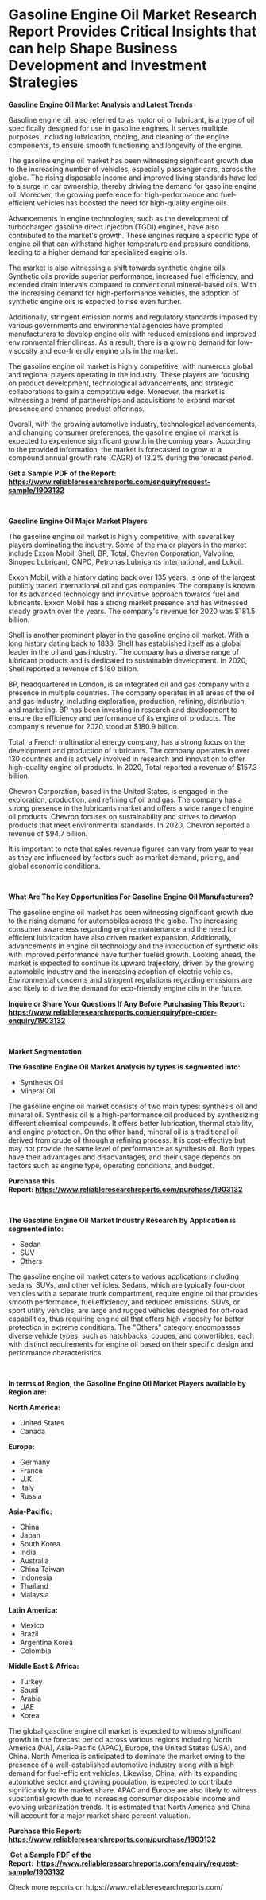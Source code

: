 <p><h1>Gasoline Engine Oil Market Research Report Provides Critical Insights that can help Shape Business Development and Investment Strategies</h1></p><p><strong>Gasoline Engine Oil Market Analysis and Latest Trends</strong></p>
<p><p>Gasoline engine oil, also referred to as motor oil or lubricant, is a type of oil specifically designed for use in gasoline engines. It serves multiple purposes, including lubrication, cooling, and cleaning of the engine components, to ensure smooth functioning and longevity of the engine.</p><p>The gasoline engine oil market has been witnessing significant growth due to the increasing number of vehicles, especially passenger cars, across the globe. The rising disposable income and improved living standards have led to a surge in car ownership, thereby driving the demand for gasoline engine oil. Moreover, the growing preference for high-performance and fuel-efficient vehicles has boosted the need for high-quality engine oils.</p><p>Advancements in engine technologies, such as the development of turbocharged gasoline direct injection (TGDI) engines, have also contributed to the market's growth. These engines require a specific type of engine oil that can withstand higher temperature and pressure conditions, leading to a higher demand for specialized engine oils.</p><p>The market is also witnessing a shift towards synthetic engine oils. Synthetic oils provide superior performance, increased fuel efficiency, and extended drain intervals compared to conventional mineral-based oils. With the increasing demand for high-performance vehicles, the adoption of synthetic engine oils is expected to rise even further.</p><p>Additionally, stringent emission norms and regulatory standards imposed by various governments and environmental agencies have prompted manufacturers to develop engine oils with reduced emissions and improved environmental friendliness. As a result, there is a growing demand for low-viscosity and eco-friendly engine oils in the market.</p><p>The gasoline engine oil market is highly competitive, with numerous global and regional players operating in the industry. These players are focusing on product development, technological advancements, and strategic collaborations to gain a competitive edge. Moreover, the market is witnessing a trend of partnerships and acquisitions to expand market presence and enhance product offerings.</p><p>Overall, with the growing automotive industry, technological advancements, and changing consumer preferences, the gasoline engine oil market is expected to experience significant growth in the coming years. According to the provided information, the market is forecasted to grow at a compound annual growth rate (CAGR) of 13.2% during the forecast period.</p></p>
<p><strong>Get a Sample PDF of the Report:&nbsp; <a href="https://www.reliableresearchreports.com/enquiry/request-sample/1903132">https://www.reliableresearchreports.com/enquiry/request-sample/1903132</a></strong></p>
<p>&nbsp;</p>
<p><strong>Gasoline Engine Oil Major Market Players</strong></p>
<p><p>The gasoline engine oil market is highly competitive, with several key players dominating the industry. Some of the major players in the market include Exxon Mobil, Shell, BP, Total, Chevron Corporation, Valvoline, Sinopec Lubricant, CNPC, Petronas Lubricants International, and Lukoil.</p><p>Exxon Mobil, with a history dating back over 135 years, is one of the largest publicly traded international oil and gas companies. The company is known for its advanced technology and innovative approach towards fuel and lubricants. Exxon Mobil has a strong market presence and has witnessed steady growth over the years. The company's revenue for 2020 was $181.5 billion.</p><p>Shell is another prominent player in the gasoline engine oil market. With a long history dating back to 1833, Shell has established itself as a global leader in the oil and gas industry. The company has a diverse range of lubricant products and is dedicated to sustainable development. In 2020, Shell reported a revenue of $180 billion.</p><p>BP, headquartered in London, is an integrated oil and gas company with a presence in multiple countries. The company operates in all areas of the oil and gas industry, including exploration, production, refining, distribution, and marketing. BP has been investing in research and development to ensure the efficiency and performance of its engine oil products. The company's revenue for 2020 stood at $180.9 billion.</p><p>Total, a French multinational energy company, has a strong focus on the development and production of lubricants. The company operates in over 130 countries and is actively involved in research and innovation to offer high-quality engine oil products. In 2020, Total reported a revenue of $157.3 billion.</p><p>Chevron Corporation, based in the United States, is engaged in the exploration, production, and refining of oil and gas. The company has a strong presence in the lubricants market and offers a wide range of engine oil products. Chevron focuses on sustainability and strives to develop products that meet environmental standards. In 2020, Chevron reported a revenue of $94.7 billion.</p><p>It is important to note that sales revenue figures can vary from year to year as they are influenced by factors such as market demand, pricing, and global economic conditions.</p></p>
<p>&nbsp;</p>
<p><strong>What Are The Key Opportunities For Gasoline Engine Oil Manufacturers?</strong></p>
<p><p>The gasoline engine oil market has been witnessing significant growth due to the rising demand for automobiles across the globe. The increasing consumer awareness regarding engine maintenance and the need for efficient lubrication have also driven market expansion. Additionally, advancements in engine oil technology and the introduction of synthetic oils with improved performance have further fueled growth. Looking ahead, the market is expected to continue its upward trajectory, driven by the growing automobile industry and the increasing adoption of electric vehicles. Environmental concerns and stringent regulations regarding emissions are also likely to drive the demand for eco-friendly engine oils in the future.</p></p>
<p><strong>Inquire or Share Your Questions If Any Before Purchasing This Report: <a href="https://www.reliableresearchreports.com/enquiry/pre-order-enquiry/1903132">https://www.reliableresearchreports.com/enquiry/pre-order-enquiry/1903132</a></strong></p>
<p>&nbsp;</p>
<p><strong>Market Segmentation</strong></p>
<p><strong>The Gasoline Engine Oil Market Analysis by types is segmented into:</strong></p>
<p><ul><li>Synthesis Oil</li><li>Mineral Oil</li></ul></p>
<p><p>The gasoline engine oil market consists of two main types: synthesis oil and mineral oil. Synthesis oil is a high-performance oil produced by synthesizing different chemical compounds. It offers better lubrication, thermal stability, and engine protection. On the other hand, mineral oil is a traditional oil derived from crude oil through a refining process. It is cost-effective but may not provide the same level of performance as synthesis oil. Both types have their advantages and disadvantages, and their usage depends on factors such as engine type, operating conditions, and budget.</p></p>
<p><strong>Purchase this Report:&nbsp;<a href="https://www.reliableresearchreports.com/purchase/1903132">https://www.reliableresearchreports.com/purchase/1903132</a></strong></p>
<p>&nbsp;</p>
<p><strong>The Gasoline Engine Oil Market Industry Research by Application is segmented into:</strong></p>
<p><ul><li>Sedan</li><li>SUV</li><li>Others</li></ul></p>
<p><p>The gasoline engine oil market caters to various applications including sedans, SUVs, and other vehicles. Sedans, which are typically four-door vehicles with a separate trunk compartment, require engine oil that provides smooth performance, fuel efficiency, and reduced emissions. SUVs, or sport utility vehicles, are large and rugged vehicles designed for off-road capabilities, thus requiring engine oil that offers high viscosity for better protection in extreme conditions. The "Others" category encompasses diverse vehicle types, such as hatchbacks, coupes, and convertibles, each with distinct requirements for engine oil based on their specific design and performance characteristics.</p></p>
<p>&nbsp;</p>
<p><strong>In terms of Region, the Gasoline Engine Oil Market Players available by Region are:</strong></p>
<p>
    <p> <strong> North America: </strong>
        <ul>
            <li>United States</li>
            <li>Canada</li>
        </ul>
        </p> 
    <p> <strong> Europe: </strong>
        <ul>
            <li>Germany</li>
            <li>France</li>
            <li>U.K.</li>
            <li>Italy</li>
            <li>Russia</li>
        </ul>
        </p> 
    <p> <strong> Asia-Pacific: </strong>
        <ul>
            <li>China</li>
            <li>Japan</li>
            <li>South Korea</li>
            <li>India</li>
            <li>Australia</li>
            <li>China Taiwan</li>
            <li>Indonesia</li>
            <li>Thailand</li>
            <li>Malaysia</li>
        </ul>
        </p> 
    <p> <strong> Latin America: </strong>
        <ul>
            <li>Mexico</li>
            <li>Brazil</li>
            <li>Argentina Korea</li>
            <li>Colombia</li>
        </ul>
        </p> 
    <p> <strong> Middle East & Africa: </strong>
        <ul>
            <li>Turkey</li>
            <li>Saudi</li>
            <li>Arabia</li>
            <li>UAE</li>
            <li>Korea</li>
        </ul>
    </p>
    </p>
<p><p>The global gasoline engine oil market is expected to witness significant growth in the forecast period across various regions including North America (NA), Asia-Pacific (APAC), Europe, the United States (USA), and China. North America is anticipated to dominate the market owing to the presence of a well-established automotive industry along with a high demand for fuel-efficient vehicles. Likewise, China, with its expanding automotive sector and growing population, is expected to contribute significantly to the market share. APAC and Europe are also likely to witness substantial growth due to increasing consumer disposable income and evolving urbanization trends. It is estimated that North America and China will account for a major market share percent valuation.</p></p>
<p><strong>Purchase this Report: <a href="https://www.reliableresearchreports.com/purchase/1903132">https://www.reliableresearchreports.com/purchase/1903132</a></strong></p>
<p>&nbsp;<strong>Get a Sample PDF of the Report:&nbsp;&nbsp;<a href="https://www.reliableresearchreports.com/enquiry/request-sample/1903132">https://www.reliableresearchreports.com/enquiry/request-sample/1903132</a></strong></p>
<p><strong></strong></p>
<p>Check more reports on https://www.reliableresearchreports.com/</p>